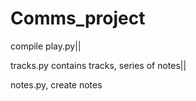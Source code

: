 # Comms_project


compile play.py||

tracks.py contains tracks, series of notes||


notes.py, create notes
